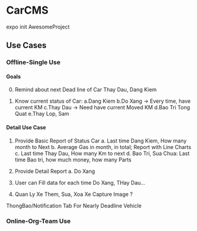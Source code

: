 # CarCMS

expo init AwesomeProject

## Use Cases

### Offline-Single Use

#### Goals

0. Remind about next Dead line of Car
		Thay Dau, Dang Kiem

1. Know current status of Car: 
    a.Dang Kiem
    b.Do Xang    -> Every time, have current KM 
    c.Thay Dau		-> Need have current Moved KM
    d.Bao Tri Tong Quat
    e.Thay Lop, Sam

#### Detail Use Case

1. Provide Basic Report of Status Car
	a. Last time Dang Kiem, How many month to Next
	b. Average Gas in month, in total; Report with Line Charts
	c. Last time Thay Dau, How many Km to next 
	d. Bao Tri, Sua Chua: Last time Bao tri, how much money, how many Parts

2. Provide Detail Report
	a. Do Xang



3. User can Fill data for each time Do Xang, THay Dau...

4. Quan Ly Xe
	Them, Sua, Xoa Xe
		Capture Image ?

ThongBao/Notification Tab
	For Nearly Deadline Vehicle

### Online-Org-Team Use



